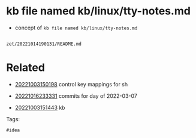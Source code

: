 # kb file named kb/linux/tty-notes.md

- concept of `kb file named kb/linux/tty-notes.md`

```
```

` zet/20221014190131/README.md `

# Related

- [20221003150198](/zet/20221003150198/README.md) control key mappings for sh

- [20221016233331](/zet/20221016233331/README.md) commits for day of 2022-03-07
- [20221003151443](/zet/20221003151443/README.md) kb

Tags:

    #idea
